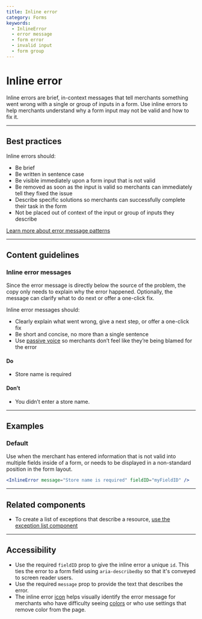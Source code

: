 ```yaml
---
title: Inline error
category: Forms
keywords:
  - InlineError
  - error message
  - form error
  - invalid input
  - form group
---
```


# Inline error

Inline errors are brief, in-context messages that tell merchants something went wrong with a single or group of inputs in a form. Use inline errors to help merchants understand why a form input may not be valid and how to fix it.

---

## Best practices

Inline errors should:

- Be brief
- Be written in sentence case
- Be visible immediately upon a form input that is not valid
- Be removed as soon as the input is valid so merchants can immediately tell they fixed the issue
- Describe specific solutions so merchants can successfully complete their task in the form
- Not be placed out of context of the input or group of inputs they describe

[Learn more about error message patterns](https://polaris.shopify.com/patterns/error-messages#section-form-validation)

---

## Content guidelines

### Inline error messages

Since the error message is directly below the source of the problem, the copy only needs to explain why the error happened. Optionally, the message can clarify what to do next or offer a one-click fix.

Inline error messages should:

- Clearly explain what went wrong, give a next step, or offer a one-click fix
- Be short and concise, no more than a single sentence
- Use [passive voice](https://polaris.shopify.com/content/grammar-and-mechanics) so merchants don’t feel like they’re being blamed for the error

<!-- dodont -->

#### Do

- Store name is required

#### Don’t

- You didn’t enter a store name.

<!-- end -->

---

## Examples

### Default

Use when the merchant has entered information that is not valid into multiple fields inside of a form, or needs to be displayed in a non-standard position in the form layout.

```jsx
<InlineError message="Store name is required" fieldID="myFieldID" />
```

---

## Related components

- To create a list of exceptions that describe a resource, [use the exception list component](https://polaris.shopify.com/components/exception-list)

---

## Accessibility

- Use the required `fieldID` prop to give the inline error a unique `id`. This ties the error to a form field using `aria-describedby` so that it's conveyed to screen reader users.
- Use the required `message` prop to provide the text that describes the error.
- The inline error [icon](https://polaris.shopify.com/design/icons) helps visually identify the error message for merchants who have difficulty seeing [colors](https://polaris.shopify.com/design/colors) or who use settings that remove color from the page.
